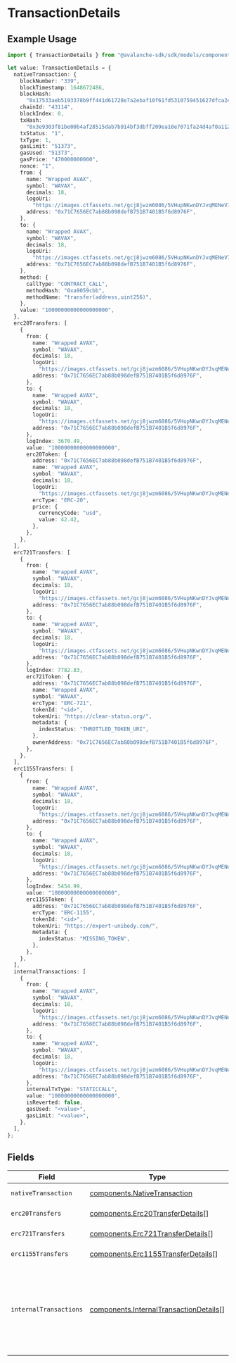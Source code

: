 # TransactionDetails

## Example Usage

```typescript
import { TransactionDetails } from "@avalanche-sdk/sdk/models/components";

let value: TransactionDetails = {
  nativeTransaction: {
    blockNumber: "339",
    blockTimestamp: 1648672486,
    blockHash:
      "0x17533aeb5193378b9ff441d61728e7a2ebaf10f61fd5310759451627dfca2e7c",
    chainId: "43114",
    blockIndex: 0,
    txHash:
      "0x3e9303f81be00b4af28515dab7b914bf3dbff209ea10e7071fa24d4af0a112d4",
    txStatus: "1",
    txType: 1,
    gasLimit: "51373",
    gasUsed: "51373",
    gasPrice: "470000000000",
    nonce: "1",
    from: {
      name: "Wrapped AVAX",
      symbol: "WAVAX",
      decimals: 18,
      logoUri:
        "https://images.ctfassets.net/gcj8jwzm6086/5VHupNKwnDYJvqMENeV7iJ/fdd6326b7a82c8388e4ee9d4be7062d4/avalanche-avax-logo.svg",
      address: "0x71C7656EC7ab88b098defB751B7401B5f6d8976F",
    },
    to: {
      name: "Wrapped AVAX",
      symbol: "WAVAX",
      decimals: 18,
      logoUri:
        "https://images.ctfassets.net/gcj8jwzm6086/5VHupNKwnDYJvqMENeV7iJ/fdd6326b7a82c8388e4ee9d4be7062d4/avalanche-avax-logo.svg",
      address: "0x71C7656EC7ab88b098defB751B7401B5f6d8976F",
    },
    method: {
      callType: "CONTRACT_CALL",
      methodHash: "0xa9059cbb",
      methodName: "transfer(address,uint256)",
    },
    value: "10000000000000000000",
  },
  erc20Transfers: [
    {
      from: {
        name: "Wrapped AVAX",
        symbol: "WAVAX",
        decimals: 18,
        logoUri:
          "https://images.ctfassets.net/gcj8jwzm6086/5VHupNKwnDYJvqMENeV7iJ/fdd6326b7a82c8388e4ee9d4be7062d4/avalanche-avax-logo.svg",
        address: "0x71C7656EC7ab88b098defB751B7401B5f6d8976F",
      },
      to: {
        name: "Wrapped AVAX",
        symbol: "WAVAX",
        decimals: 18,
        logoUri:
          "https://images.ctfassets.net/gcj8jwzm6086/5VHupNKwnDYJvqMENeV7iJ/fdd6326b7a82c8388e4ee9d4be7062d4/avalanche-avax-logo.svg",
        address: "0x71C7656EC7ab88b098defB751B7401B5f6d8976F",
      },
      logIndex: 3670.49,
      value: "10000000000000000000",
      erc20Token: {
        address: "0x71C7656EC7ab88b098defB751B7401B5f6d8976F",
        name: "Wrapped AVAX",
        symbol: "WAVAX",
        decimals: 18,
        logoUri:
          "https://images.ctfassets.net/gcj8jwzm6086/5VHupNKwnDYJvqMENeV7iJ/fdd6326b7a82c8388e4ee9d4be7062d4/avalanche-avax-logo.svg",
        ercType: "ERC-20",
        price: {
          currencyCode: "usd",
          value: 42.42,
        },
      },
    },
  ],
  erc721Transfers: [
    {
      from: {
        name: "Wrapped AVAX",
        symbol: "WAVAX",
        decimals: 18,
        logoUri:
          "https://images.ctfassets.net/gcj8jwzm6086/5VHupNKwnDYJvqMENeV7iJ/fdd6326b7a82c8388e4ee9d4be7062d4/avalanche-avax-logo.svg",
        address: "0x71C7656EC7ab88b098defB751B7401B5f6d8976F",
      },
      to: {
        name: "Wrapped AVAX",
        symbol: "WAVAX",
        decimals: 18,
        logoUri:
          "https://images.ctfassets.net/gcj8jwzm6086/5VHupNKwnDYJvqMENeV7iJ/fdd6326b7a82c8388e4ee9d4be7062d4/avalanche-avax-logo.svg",
        address: "0x71C7656EC7ab88b098defB751B7401B5f6d8976F",
      },
      logIndex: 7782.83,
      erc721Token: {
        address: "0x71C7656EC7ab88b098defB751B7401B5f6d8976F",
        name: "Wrapped AVAX",
        symbol: "WAVAX",
        ercType: "ERC-721",
        tokenId: "<id>",
        tokenUri: "https://clear-status.org/",
        metadata: {
          indexStatus: "THROTTLED_TOKEN_URI",
        },
        ownerAddress: "0x71C7656EC7ab88b098defB751B7401B5f6d8976F",
      },
    },
  ],
  erc1155Transfers: [
    {
      from: {
        name: "Wrapped AVAX",
        symbol: "WAVAX",
        decimals: 18,
        logoUri:
          "https://images.ctfassets.net/gcj8jwzm6086/5VHupNKwnDYJvqMENeV7iJ/fdd6326b7a82c8388e4ee9d4be7062d4/avalanche-avax-logo.svg",
        address: "0x71C7656EC7ab88b098defB751B7401B5f6d8976F",
      },
      to: {
        name: "Wrapped AVAX",
        symbol: "WAVAX",
        decimals: 18,
        logoUri:
          "https://images.ctfassets.net/gcj8jwzm6086/5VHupNKwnDYJvqMENeV7iJ/fdd6326b7a82c8388e4ee9d4be7062d4/avalanche-avax-logo.svg",
        address: "0x71C7656EC7ab88b098defB751B7401B5f6d8976F",
      },
      logIndex: 5454.99,
      value: "10000000000000000000",
      erc1155Token: {
        address: "0x71C7656EC7ab88b098defB751B7401B5f6d8976F",
        ercType: "ERC-1155",
        tokenId: "<id>",
        tokenUri: "https://expert-unibody.com/",
        metadata: {
          indexStatus: "MISSING_TOKEN",
        },
      },
    },
  ],
  internalTransactions: [
    {
      from: {
        name: "Wrapped AVAX",
        symbol: "WAVAX",
        decimals: 18,
        logoUri:
          "https://images.ctfassets.net/gcj8jwzm6086/5VHupNKwnDYJvqMENeV7iJ/fdd6326b7a82c8388e4ee9d4be7062d4/avalanche-avax-logo.svg",
        address: "0x71C7656EC7ab88b098defB751B7401B5f6d8976F",
      },
      to: {
        name: "Wrapped AVAX",
        symbol: "WAVAX",
        decimals: 18,
        logoUri:
          "https://images.ctfassets.net/gcj8jwzm6086/5VHupNKwnDYJvqMENeV7iJ/fdd6326b7a82c8388e4ee9d4be7062d4/avalanche-avax-logo.svg",
        address: "0x71C7656EC7ab88b098defB751B7401B5f6d8976F",
      },
      internalTxType: "STATICCALL",
      value: "10000000000000000000",
      isReverted: false,
      gasUsed: "<value>",
      gasLimit: "<value>",
    },
  ],
};
```

## Fields

| Field                                                                                                                                                                                                                                             | Type                                                                                                                                                                                                                                              | Required                                                                                                                                                                                                                                          | Description                                                                                                                                                                                                                                       |
| ------------------------------------------------------------------------------------------------------------------------------------------------------------------------------------------------------------------------------------------------- | ------------------------------------------------------------------------------------------------------------------------------------------------------------------------------------------------------------------------------------------------- | ------------------------------------------------------------------------------------------------------------------------------------------------------------------------------------------------------------------------------------------------- | ------------------------------------------------------------------------------------------------------------------------------------------------------------------------------------------------------------------------------------------------- |
| `nativeTransaction`                                                                                                                                                                                                                               | [components.NativeTransaction](../../models/components/nativetransaction.md)                                                                                                                                                                      | :heavy_check_mark:                                                                                                                                                                                                                                | The native (top-level) transaction details.                                                                                                                                                                                                       |
| `erc20Transfers`                                                                                                                                                                                                                                  | [components.Erc20TransferDetails](../../models/components/erc20transferdetails.md)[]                                                                                                                                                              | :heavy_minus_sign:                                                                                                                                                                                                                                | The list of ERC-20 transfers.                                                                                                                                                                                                                     |
| `erc721Transfers`                                                                                                                                                                                                                                 | [components.Erc721TransferDetails](../../models/components/erc721transferdetails.md)[]                                                                                                                                                            | :heavy_minus_sign:                                                                                                                                                                                                                                | The list of ERC-721 transfers.                                                                                                                                                                                                                    |
| `erc1155Transfers`                                                                                                                                                                                                                                | [components.Erc1155TransferDetails](../../models/components/erc1155transferdetails.md)[]                                                                                                                                                          | :heavy_minus_sign:                                                                                                                                                                                                                                | The list of ERC-1155 transfers.                                                                                                                                                                                                                   |
| `internalTransactions`                                                                                                                                                                                                                            | [components.InternalTransactionDetails](../../models/components/internaltransactiondetails.md)[]                                                                                                                                                  | :heavy_minus_sign:                                                                                                                                                                                                                                | The list of internal transactions. Note that this list only includes CALL and CALLCODE internal transactions that had a non-zero value and CREATE/CREATE2/CREATE3  calls. Use a client provider to recieve a full debug trace of the transaction. |